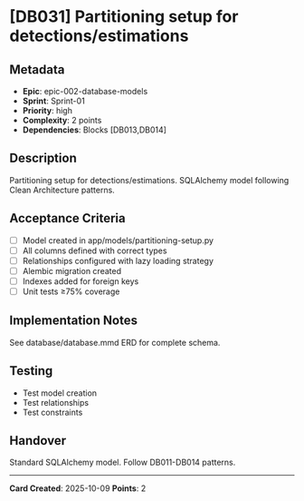 # [DB031] Partitioning setup for detections/estimations

## Metadata
- **Epic**: epic-002-database-models
- **Sprint**: Sprint-01
- **Priority**: high
- **Complexity**: 2 points
- **Dependencies**: Blocks [DB013,DB014]

## Description
Partitioning setup for detections/estimations. SQLAlchemy model following Clean Architecture patterns.

## Acceptance Criteria
- [ ] Model created in app/models/partitioning-setup.py
- [ ] All columns defined with correct types
- [ ] Relationships configured with lazy loading strategy
- [ ] Alembic migration created
- [ ] Indexes added for foreign keys
- [ ] Unit tests ≥75% coverage

## Implementation Notes
See database/database.mmd ERD for complete schema.

## Testing
- Test model creation
- Test relationships
- Test constraints

## Handover
Standard SQLAlchemy model. Follow DB011-DB014 patterns.

---
**Card Created**: 2025-10-09
**Points**: 2
